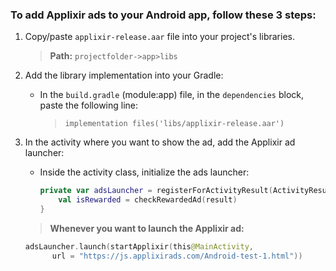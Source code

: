 ### To add Applixir ads to your Android app, follow these 3 steps:

1. Copy/paste `applixir-release.aar` file into your project's libraries.
   > **Path:** `projectfolder->app>libs`

2. Add the library implementation into your Gradle:
   - In the `build.gradle` (module:app) file, in the `dependencies` block, paste the following line:
     > `implementation files('libs/applixir-release.aar')`

3. In the activity where you want to show the ad, add the Applixir ad launcher:
   - Inside the activity class, initialize the ads launcher:
     ```kotlin
     private var adsLauncher = registerForActivityResult(ActivityResultContracts.StartActivityForResult()) { result ->
         val isRewarded = checkRewardedAd(result)
     }
     ```
   > **Whenever you want to launch the Applixir ad:**
   ```kotlin
   adsLauncher.launch(startApplixir(this@MainActivity,
         url = "https://js.applixirads.com/Android-test-1.html"))
